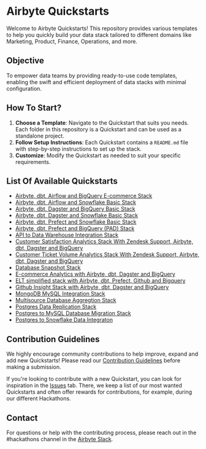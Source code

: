 # Airbyte Quickstarts

Welcome to Airbyte Quickstarts! This repository provides various templates to help you quickly build your data stack tailored to different domains like Marketing, Product, Finance, Operations, and more.

## Objective

To empower data teams by providing ready-to-use code templates, enabling the swift and efficient deployment of data stacks with minimal configuration.

## How To Start?

1. **Choose a Template**: Navigate to the Quickstart that suits you needs. Each folder in this repository is a Quickstart and can be used as a standalone project.
2. **Follow Setup Instructions**: Each Quickstart contains a `README.md` file with step-by-step instructions to set up the stack.
3. **Customize**: Modify the Quickstart as needed to suit your specific requirements.

## List Of Available Quickstarts

- [Airbyte, dbt, Airflow and BigQuery E-commerce Stack](./airbyte_dbt_airflow_bigquery)
- [Airbyte, dbt, Airflow and Snowflake Basic Stack](./airbyte_dbt_airflow_snowflake)
- [Airbyte, dbt, Dagster and BigQuery Basic Stack](./airbyte_dbt_dagster)
- [Airbyte, dbt, Dagster and Snowflake Basic Stack](./airbyte_dbt_dagster_snowflake)
- [Airbyte, dbt, Prefect and Snowflake Basic Stack](./airbyte_dbt_prefect_snowflake)
- [Airbyte, dbt, Prefect and BigQuery (PAD) Stack](./airbyte_dbt_prefect_bigquery)
- [API to Data Warehouse Integration Stack](./api_to_warehouse)
- [Customer Satisfaction Analytics Stack With Zendesk Support, Airbyte, dbt, Dagster and BigQuery](./satisfaction_analytics_zendesk_support)
- [Customer Ticket Volume Analytics Stack With Zendesk Support, Airbyte, dbt, Dagster and BigQuery](./ticket_volume_analytics_zendesk_support)
- [Database Snapshot Stack](./database_snapshot)
- [E-commerce Analytics with Airbyte, dbt, Dagster and BigQuery](./ecommerce_analytics_bigquery)
- [ELT simplified stack with Airbyte, dbt, Prefect, Github and Bigquery](./elt_simplified_stack)
- [Github Insight Stack with Airbyte, dbt, Dagster and BigQuery](./github_insight_stack)
- [MongoDB MySQL Integration Stack](./mongodb_mysql_integration)
- [Multisource Database Aggregtion Stack](./multisource_aggregation)
- [Postgres Data Replication Stack](./postgres_data_replication)
- [Postgres to MySQL Database Migration Stack](./postgres_to_mysql_migration)
- [Postgres to Snowflake Data Integraton](./postgres_snowflake_integration)

## Contribution Guidelines

We highly encourage community contributions to help improve, expand and add new Quickstarts! Please read our [Contribution Guidelines](CONTRIBUTING.md) before making a submission.

If you're looking to contribute with a new Quickstart, you can look for inspiration in the [Issues](https://github.com/airbytehq/quickstarts/issues) tab. There, we keep a list of our most wanted Quickstarts and often offer rewards for contributions, for example, during our different Hackathons.

## Contact

For questions or help with the contributing process, please reach out in the #hackathons channel in the [Airbyte Slack](https://airbytehq.slack.com/).
